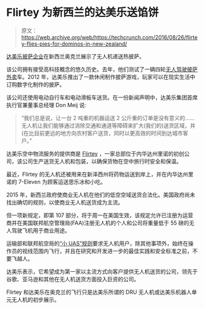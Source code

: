 # Flirtey 为新西兰的达美乐送馅饼

> 原文：<https://web.archive.org/web/https://techcrunch.com/2016/08/26/flirtey-flies-pies-for-dominos-in-new-zealand/>

[达美乐披萨企业](https://web.archive.org/web/20230308050617/https://www.dominos.com.au/)在新西兰奥克兰展示了无人机递送热披萨。

该公司拥有接受高科技概念的悠久历史。去年，他们测试了一辆四轮[无人驾驶披萨外卖](https://web.archive.org/web/20230308050617/https://www.dominos.com.au/inside-dominos/technology/dru)车。2012 年，达美乐推出了一款休闲制作披萨游戏，玩家可以在现实生活中订购数字化制作的披萨。

该公司还使用电动自行车和电动滑板车送货。在一份新闻声明中，达美乐集团首席执行官兼董事总经理 Don Meij 说:

> “我们总是说，让一台 2 吨重的机器运送 2 公斤重的订单是没有意义的……无人机让我们能够通过消除交通和通道等障碍来扩大(我们的)送货区域，并(在比目前更远的地方向农村客户送货，同时以更高效的时间到达城市客户。”

达美乐空中物流服务的提供商是 [Flirtey](https://web.archive.org/web/20230308050617/http://flirtey.com/) ，一家总部位于内华达州里诺的初创公司，该公司生产送货无人机和包装，以确保货物在空中旅行时安全和保温。

最近，Flirtey 的无人机还被用来在新泽西州将药物运送到岸上，并在内华达州里诺的 7-Eleven 为顾客运送思乐冰和小吃。

2015 年，新西兰政府使商业无人机在他们的低空空域送货合法化。美国政府尚未找出确切的规则，以使商业无人机送货成为主流。

但一项新规定，即第 107 部分，将于周一在美国生效，该规定允许已注册为运营商并在美国联邦航空管理局(FAA)注册无人机的个人和公司将重量低于 55 磅的无人驾驶飞机用于商业用途。

运输部和联邦航空局的[“小 UAS”规则](https://web.archive.org/web/20230308050617/https://www.whitehouse.gov/the-press-office/2016/06/21/fact-sheet-enabling-new-generation-aviation-technology)要求无人机用户，除其他事项外，始终在操作员的视线范围内飞行，并且在研究和开发进一步的最佳实践和安全标准之前，不要飞越人。

达美乐表示，它希望成为第一家以主流方式向客户提供无人机送货的公司，领先于谷歌、亚马逊和其他在无人机送货方面投入巨资的公司。

Flirtey 和达美乐在奥克兰的飞行只是达美乐所谓的 DRU 无人机或达美乐机器人单元无人机的初步展示。